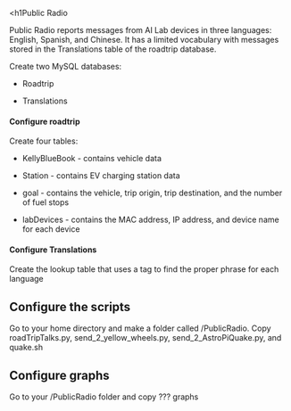 <h1Public Radio</h1>

Public Radio reports messages from AI Lab devices in three languages:  English, Spanish, and Chinese.  It has a limited vocabulary with messages stored in the Translations table of the roadtrip database.

Create two MySQL databases:

- Roadtrip

- Translations

<h4>Configure roadtrip</h4>

Create four tables:

- KellyBlueBook - contains vehicle data

- Station - contains EV charging station data

- goal - contains the vehicle, trip origin, trip destination, and the number of fuel stops

- labDevices - contains the MAC address, IP address, and device name for each device

<h4>Configure Translations</h4>

Create the lookup table that uses a tag to find the proper phrase for each language

<h2>Configure the scripts</h2>
Go to your home directory and make a folder called /PublicRadio.  Copy roadTripTalks.py, send_2_yellow_wheels.py, send_2_AstroPiQuake.py, and quake.sh

<h2>Configure graphs</h2>
Go to your /PublicRadio folder and copy ??? graphs
